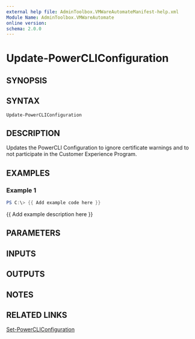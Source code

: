 ```yaml
---
external help file: AdminToolbox.VMWareAutomateManifest-help.xml
Module Name: AdminToolbox.VMWareAutomate
online version:
schema: 2.0.0
---
```


# Update-PowerCLIConfiguration

## SYNOPSIS

## SYNTAX

```
Update-PowerCLIConfiguration
```

## DESCRIPTION
Updates the PowerCLI Configuration to ignore certificate warnings and to not participate in the Customer Experience Program.

## EXAMPLES

### Example 1
```powershell
PS C:\> {{ Add example code here }}
```

{{ Add example description here }}

## PARAMETERS

## INPUTS

## OUTPUTS

## NOTES

## RELATED LINKS

[Set-PowerCLIConfiguration]()

